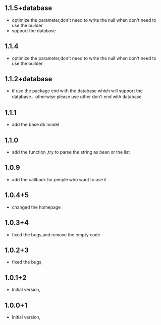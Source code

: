 ## 1.1.5+database
- optimize the parameter,don't need to write the null when don't need to use the builder
- support the database

## 1.1.4
- optimize the parameter,don't need to write the null when don't need to use the builder

## 1.1.2+database
- if use the package end with the database which will support the database，otherwise please use other don't
end with database

## 1.1.1
- add the base db model

## 1.1.0
- add the function ,try to parse the string as bean or the list

## 1.0.9
- add the callback for people who want to use it

## 1.0.4+5

- changed the homepage

## 1.0.3+4

- fixed the bugs,and remove the empty code


## 1.0.2+3

- fixed the bugs,


## 1.0.1+2

- Initial version,

## 1.0.0+1

- Initial version,